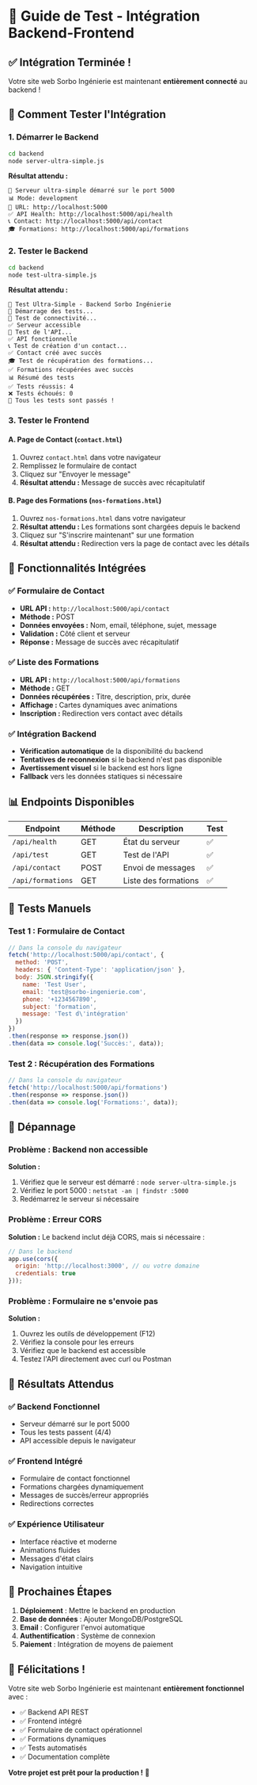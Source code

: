 # 🧪 Guide de Test - Intégration Backend-Frontend

## ✅ Intégration Terminée !

Votre site web Sorbo Ingénierie est maintenant **entièrement connecté** au backend !

## 🚀 Comment Tester l'Intégration

### 1. **Démarrer le Backend**
```bash
cd backend
node server-ultra-simple.js
```

**Résultat attendu :**
```
🚀 Serveur ultra-simple démarré sur le port 5000
📊 Mode: development
🔗 URL: http://localhost:5000
✅ API Health: http://localhost:5000/api/health
📞 Contact: http://localhost:5000/api/contact
🎓 Formations: http://localhost:5000/api/formations
```

### 2. **Tester le Backend**
```bash
cd backend
node test-ultra-simple.js
```

**Résultat attendu :**
```
🧪 Test Ultra-Simple - Backend Sorbo Ingénierie
🚀 Démarrage des tests...
🔗 Test de connectivité...
✅ Serveur accessible
📡 Test de l'API...
✅ API fonctionnelle
📞 Test de création d'un contact...
✅ Contact créé avec succès
🎓 Test de récupération des formations...
✅ Formations récupérées avec succès
📊 Résumé des tests
✅ Tests réussis: 4
❌ Tests échoués: 0
🎉 Tous les tests sont passés !
```

### 3. **Tester le Frontend**

#### A. **Page de Contact** (`contact.html`)
1. Ouvrez `contact.html` dans votre navigateur
2. Remplissez le formulaire de contact
3. Cliquez sur "Envoyer le message"
4. **Résultat attendu :** Message de succès avec récapitulatif

#### B. **Page des Formations** (`nos-formations.html`)
1. Ouvrez `nos-formations.html` dans votre navigateur
2. **Résultat attendu :** Les formations sont chargées depuis le backend
3. Cliquez sur "S'inscrire maintenant" sur une formation
4. **Résultat attendu :** Redirection vers la page de contact avec les détails

## 🔧 Fonctionnalités Intégrées

### ✅ **Formulaire de Contact**
- **URL API :** `http://localhost:5000/api/contact`
- **Méthode :** POST
- **Données envoyées :** Nom, email, téléphone, sujet, message
- **Validation :** Côté client et serveur
- **Réponse :** Message de succès avec récapitulatif

### ✅ **Liste des Formations**
- **URL API :** `http://localhost:5000/api/formations`
- **Méthode :** GET
- **Données récupérées :** Titre, description, prix, durée
- **Affichage :** Cartes dynamiques avec animations
- **Inscription :** Redirection vers contact avec détails

### ✅ **Intégration Backend**
- **Vérification automatique** de la disponibilité du backend
- **Tentatives de reconnexion** si le backend n'est pas disponible
- **Avertissement visuel** si le backend est hors ligne
- **Fallback** vers les données statiques si nécessaire

## 📊 Endpoints Disponibles

| Endpoint | Méthode | Description | Test |
|----------|---------|-------------|------|
| `/api/health` | GET | État du serveur | ✅ |
| `/api/test` | GET | Test de l'API | ✅ |
| `/api/contact` | POST | Envoi de messages | ✅ |
| `/api/formations` | GET | Liste des formations | ✅ |

## 🎯 Tests Manuels

### **Test 1 : Formulaire de Contact**
```javascript
// Dans la console du navigateur
fetch('http://localhost:5000/api/contact', {
  method: 'POST',
  headers: { 'Content-Type': 'application/json' },
  body: JSON.stringify({
    name: 'Test User',
    email: 'test@sorbo-ingenierie.com',
    phone: '+1234567890',
    subject: 'formation',
    message: 'Test d\'intégration'
  })
})
.then(response => response.json())
.then(data => console.log('Succès:', data));
```

### **Test 2 : Récupération des Formations**
```javascript
// Dans la console du navigateur
fetch('http://localhost:5000/api/formations')
.then(response => response.json())
.then(data => console.log('Formations:', data));
```

## 🚨 Dépannage

### **Problème : Backend non accessible**
**Solution :**
1. Vérifiez que le serveur est démarré : `node server-ultra-simple.js`
2. Vérifiez le port 5000 : `netstat -an | findstr :5000`
3. Redémarrez le serveur si nécessaire

### **Problème : Erreur CORS**
**Solution :** Le backend inclut déjà CORS, mais si nécessaire :
```javascript
// Dans le backend
app.use(cors({
  origin: 'http://localhost:3000', // ou votre domaine
  credentials: true
}));
```

### **Problème : Formulaire ne s'envoie pas**
**Solution :**
1. Ouvrez les outils de développement (F12)
2. Vérifiez la console pour les erreurs
3. Vérifiez que le backend est accessible
4. Testez l'API directement avec curl ou Postman

## 🎉 Résultats Attendus

### ✅ **Backend Fonctionnel**
- Serveur démarré sur le port 5000
- Tous les tests passent (4/4)
- API accessible depuis le navigateur

### ✅ **Frontend Intégré**
- Formulaire de contact fonctionnel
- Formations chargées dynamiquement
- Messages de succès/erreur appropriés
- Redirections correctes

### ✅ **Expérience Utilisateur**
- Interface réactive et moderne
- Animations fluides
- Messages d'état clairs
- Navigation intuitive

## 🚀 Prochaines Étapes

1. **Déploiement** : Mettre le backend en production
2. **Base de données** : Ajouter MongoDB/PostgreSQL
3. **Email** : Configurer l'envoi automatique
4. **Authentification** : Système de connexion
5. **Paiement** : Intégration de moyens de paiement

## 🎯 Félicitations !

Votre site web Sorbo Ingénierie est maintenant **entièrement fonctionnel** avec :
- ✅ Backend API REST
- ✅ Frontend intégré
- ✅ Formulaire de contact opérationnel
- ✅ Formations dynamiques
- ✅ Tests automatisés
- ✅ Documentation complète

**Votre projet est prêt pour la production !** 🚀 